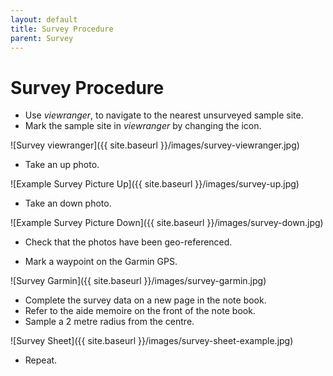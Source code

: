 ```yaml
---
layout: default
title: Survey Procedure
parent: Survey
---
```

# Survey Procedure

* Use *viewranger*, to navigate to the nearest unsurveyed sample site.
* Mark the sample site in *viewranger* by changing the icon.

![Survey viewranger]({{ site.baseurl }}/images/survey-viewranger.jpg)

* Take an up photo.

![Example Survey Picture Up]({{ site.baseurl }}/images/survey-up.jpg)

* Take an down photo.

![Example Survey Picture Down]({{ site.baseurl }}/images/survey-down.jpg)

* Check that the photos have been geo-referenced.

* Mark a waypoint on the Garmin GPS.

![Survey Garmin]({{ site.baseurl }}/images/survey-garmin.jpg)

* Complete the survey data on a new page in the note book.
* Refer to the aide memoire on the front of the note book.
* Sample a 2 metre radius from the centre.

![Survey Sheet]({{ site.baseurl }}/images/survey-sheet-example.jpg)

* Repeat.
